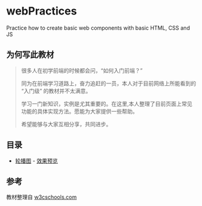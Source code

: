 # webPractices
Practice how to create basic web components with basic HTML, CSS and JS

## 为何写此教材
>很多人在初学前端的时候都会问，“如何入门前端？”
>
>同为在前端学习道路上，奋力追赶的一员，本人对于目前网络上所能看到的 “入门级” 的教材并不太满意。
>
>学习一门新知识，实例是尤其重要的。在这里,本人整理了目前页面上常见功能的具体实现方法。愿能为大家提供一些帮助。
>
>希望能够与大家互相分享，共同进步。

## 目录
* [轮播图](./cases/slideshow) - [效果预览](https://htmlpreview.github.io/?https://github.com/Garrik-Liu/webPractices/blob/master/cases/slideshow/slideshowDemo.html)

## 参考
教材整理自 [w3cschools.com](https://www.w3schools.com/howto/default.asp)
